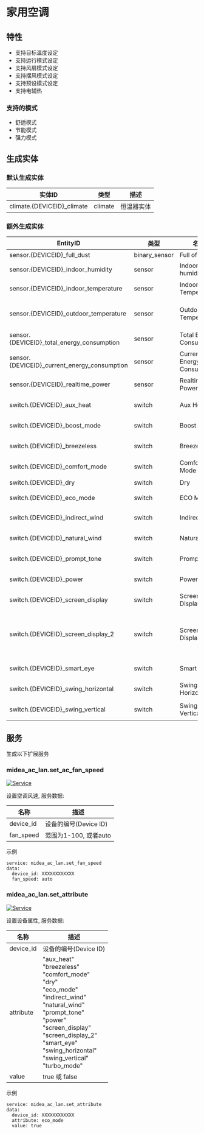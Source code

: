 # 家用空调
## 特性
- 支持目标温度设定
- 支持运行模式设定
- 支持风扇模式设定
- 支持摆风模式设定
- 支持预设模式设定
- 支持电辅热

### 支持的模式
- 舒适模式
- 节能模式
- 强力模式

## 生成实体
### 默认生成实体
实体ID | 类型 | 描述
--- | --- | ---
climate.{DEVICEID}_climate | climate | 恒温器实体

### 额外生成实体

EntityID | 类型 | 名称 | 描述
--- | --- | --- | --- 
sensor.{DEVICEID}_full_dust | binary_sensor | Full of Dust | 尘满
sensor.{DEVICEID}_indoor_humidity | sensor | Indoor humidity | 湿度
sensor.{DEVICEID}_indoor_temperature | sensor | Indoor Temperature | 室内温度
sensor.{DEVICEID}_outdoor_temperature | sensor | Outdoor Temperature | 室外机温度
sensor.{DEVICEID}_total_energy_consumption | sensor | Total Energy Consumption | 总能耗
sensor.{DEVICEID}_current_energy_consumption | sensor | Current Energy Consumption | 当前能耗
sensor.{DEVICEID}_realtime_power | sensor | Realtime Power | 实时功率
switch.{DEVICEID}_aux_heat | switch | Aux Heating | 电辅热
switch.{DEVICEID}_boost_mode | switch | Boost Mode | 强劲模式
switch.{DEVICEID}_breezeless | switch | Breezeless | 无风感
switch.{DEVICEID}_comfort_mode | switch | Comfort Mode | 舒省模式
switch.{DEVICEID}_dry | switch | Dry | 干燥
switch.{DEVICEID}_eco_mode | switch | ECO Mode | ECO模式
switch.{DEVICEID}_indirect_wind | switch | Indirect Wind | 防直吹
switch.{DEVICEID}_natural_wind | switch | Natural Wind | 自然风
switch.{DEVICEID}_prompt_tone | switch | Prompt Tone | 提示音
switch.{DEVICEID}_power | switch | Power | 电源开关
switch.{DEVICEID}_screen_display | switch | Screen Display | 屏幕显示
switch.{DEVICEID}_screen_display_2 | switch | Screen Display | 屏幕显示(新协议)
switch.{DEVICEID}_smart_eye | switch | Smart Eye | 智慧眼
switch.{DEVICEID}_swing_horizontal | switch | Swing Horizontal | 水平摆风
switch.{DEVICEID}_swing_vertical | switch | Swing Vertical | 垂直摆风

## 服务
生成以下扩展服务

### midea_ac_lan.set_ac_fan_speed

[![Service](https://my.home-assistant.io/badges/developer_call_service.svg)](https://my.home-assistant.io/redirect/developer_call_service/?service=midea_ac_lan.set_ac_fan_speed)

设置空调风速, 服务数据:

名称 | 描述
--- | ---
device_id | 设备的编号(Device ID)
fan_speed | 范围为1-100, 或者auto

示例
```
service: midea_ac_lan.set_fan_speed
data:
  device_id: XXXXXXXXXXXX
  fan_speed: auto
```

### midea_ac_lan.set_attribute

[![Service](https://my.home-assistant.io/badges/developer_call_service.svg)](https://my.home-assistant.io/redirect/developer_call_service/?service=midea_ac_lan.set_attribute)

设置设备属性, 服务数据:

名称 | 描述
--- | ---
device_id | 设备的编号(Device ID)
attribute | "aux_heat"<br/>"breezeless"<br/>"comfort_mode"<br/>"dry"<br/>"eco_mode"<br/>"indirect_wind"<br/>"natural_wind"<br/>"prompt_tone"<br/>"power"<br/>"screen_display"<br/>"screen_display_2"<br/>"smart_eye"<br/>"swing_horizontal"<br/>"swing_vertical"<br/>"turbo_mode"
value | true 或 false

示例
```
service: midea_ac_lan.set_attribute
data:
  device_id: XXXXXXXXXXXX
  attribute: eco_mode
  value: true
```